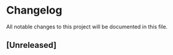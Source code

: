 # Changelog

All notable changes to this project will be documented in this file.

## [Unreleased]
<!-- generated by git-cliff -->
